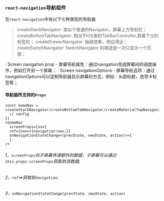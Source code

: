 ### ``react-navigation``导航组件
在``react-navigation``中有以下七种类型的导航器
> createStackNavigator: 类似于普通的Navigator，屏幕上方导航栏；
> createBottomTabNavigator: 相当于IOS里的TabBarController,屏幕下方的标签栏；
> createDrawerNavigator: 抽屉效果，侧边滑出；
> createSwitchNavigator: SwitchNavigator 的用途是一次只显示一个页面；

· Screen navigation prop - 屏幕导航属性：通过navigation完成屏幕间的调度操作，例如打开另一个屏幕；
· Screen navigationOptions - 屏幕导航选项：通过navigationOptions可以定制导航器显示屏幕的方式，例如：头部标题，选项卡标签等；

#### 导航器所支持的``Props``
~~~
const SomeNav = createStackNavigator/createBottomTabNavigator/createMaterialTopNavigator({
  // config
})
<SomeNav
  screenProps={xxx}
  ref={nav=>{navigation:nav;}}
  onNavigationStateChange=(prevState, newState, action)=>{
  }
/>
~~~
###### 1，``screenProps``向子屏幕传递额外的数据，子屏幕可以通过``this.props.screenProps``获取到该数据;
###### 2，``ref``=>获取到``navigation``;
###### 3，``onNavigationStateChange(prevState, newState, action)``
